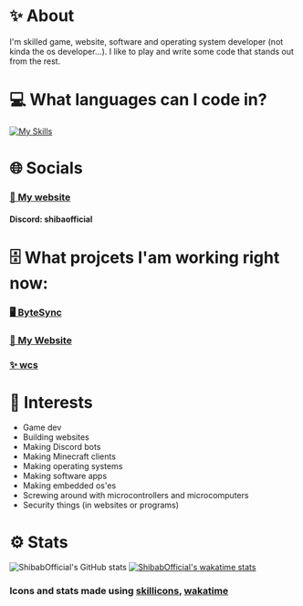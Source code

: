 
# ✨ About
I'm skilled game, website, software and operating system developer (not kinda the os developer...). I like to play and write some code that stands out from the rest.
# 💻 What languages can I code in?
[![My Skills](https://skillicons.dev/icons?i=js,nodejs,html,css,python,java,cs,cpp,c,swift)]()
# 🌐 Socials
### [🤩 My website](https://shibabofficial.github.io)
#### Discord: shibaofficial
# 🗄️ What projcets I'am working right now:
### [🖥️ ByteSync](https://github.com/ShibabOfficial/TerminalEditor)
### [🤩 My Website](https://github.com/ShibabOfficial/ShibabOfficial.github.io)
### [✨ wcs](https://github.com/ShibabOfficial/CSS-Web-Stylizer)
# 🔭 Interests
- Game dev
- Building websites
- Making Discord bots
- Making Minecraft clients
- Making operating systems
- Making software apps
- Making embedded os'es
- Screwing around with microcontrollers and microcomputers
- Security things (in websites or programs)
# ⚙ Stats
![ShibabOfficial's GitHub stats](https://github-readme-stats.vercel.app/api?username=ShibabOfficial&show_icons=true&theme=apprentice)
[![ShibabOfficial's wakatime stats](https://github-readme-stats.vercel.app/api/wakatime?username=@ShibabOfficial&show_icons=true&theme=apprentice)]()
### Icons and stats made using [skillicons](https://skillicons.dev), [wakatime](https://wakatime.com)
